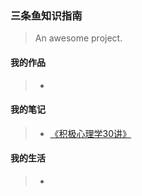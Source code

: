 ### 三条鱼知识指南

> An awesome project.

#### 我的作品 
> *


#### 我的笔记
> * [《积极心理学30讲》](https://3ty.top/node/Positivepsychology/#/)


#### 我的生活
> *













